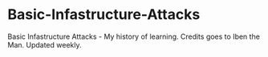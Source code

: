 # Basic-Infastructure-Attacks
Basic Infastructure Attacks  - My history of learning.
Credits goes to Iben the Man. 
Updated weekly.
